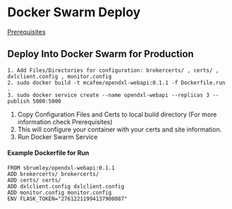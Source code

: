 # Docker Swarm Deploy

[Prerequisites](Prerequisites.md)


## Deploy Into Docker Swarm for Production
```
1. Add Files/Directories for configuration: brokercerts/ , certs/ , dxlclient.config , monitor.config
2. sudo docker build -t mcafee/opendxl-webapi:0.1.1 -f Dockerfile.run . 
3. sudo docker service create --name opendxl-webapi --replicas 3 --publish 5000:5000
```
1. Copy Configuration Files and Certs to local build directory (For more information check Prerequisites)
2. This will configure your container with your certs and site information.
3. Run Docker Swarm Service

#### Example Dockerfile for Run
```
FROM sbrumley/opendxl-webapi:0.1.1
ADD brokercerts/ brokercerts/
ADD certs/ certs/
ADD dxlclient.config dxlclient.config
ADD monitor.config monitor.config
ENV FLASK_TOKEN="27612211994137900087"
```